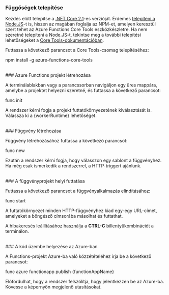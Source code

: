 ### Függőségek telepítése

Kezdés előtt telepítse a <a href="https://go.microsoft.com/fwlink/?linkid=2016373" target="_blank">.NET Core 2.1</a>-es verzióját. Érdemes <a href="https://go.microsoft.com/fwlink/?linkid=2016195" target="_blank">telepíteni a Node.JS</a>-t is, hiszen az magában foglalja az NPM-et, amelyen keresztül szert tehet az Azure Functions Core Tools eszközkészletre. Ha nem szeretné telepíteni a Node.JS-t, tekintse meg a további telepítési lehetőségeket a <a href="https://go.microsoft.com/fwlink/?linkid=2016192" target="_blank">Core Tools-dokumentációban</a>.

Futtassa a következő parancsot a Core Tools-csomag telepítéséhez:

<MarkdownHighlighter>npm install -g azure-functions-core-tools</MarkdownHighlighter>

<br/>
### Azure Functions projekt létrehozása

A terminálablakban vagy a parancssorban navigáljon egy üres mappára, amelybe a projektet helyezni szeretné, és futtassa a következő parancsot:

<MarkdownHighlighter>func init</MarkdownHighlighter>

A rendszer kérni fogja a projekt futtatókörnyezetének kiválasztását is. Válassza ki a {workerRuntime} lehetőséget.

<br/>
### Függvény létrehozása

Függvény létrehozásához futtassa a következő parancsot:

<MarkdownHighlighter>func new</MarkdownHighlighter>

Ezután a rendszer kérni fogja, hogy válasszon egy sablont a függvényhez. Ha még csak ismerkedik a rendszerrel, a HTTP-triggert ajánlunk.

<br/>
### A függvényprojekt helyi futtatása

Futtassa a következő parancsot a függvényalkalmazás elindításához:

<MarkdownHighlighter>func start</MarkdownHighlighter>

A futtatókörnyezet minden HTTP-függvényhez kiad egy-egy URL-címet, amelyeket a böngésző címsorába másolhat és futtathat.

A hibakeresés leállításához használja a **CTRL-C** billentyűkombinációt a terminálon.

<br/>
### A kód üzembe helyezése az Azure-ban

A Functions-projekt Azure-ba való közzétételéhez írja be a következő parancsot:

<MarkdownHighlighter>func azure functionapp publish {functionAppName}</MarkdownHighlighter>

Előfordulhat, hogy a rendszer felszólítja, hogy jelentkezzen be az Azure-ba. Kövesse a képernyőn megjelenő utasításokat.
